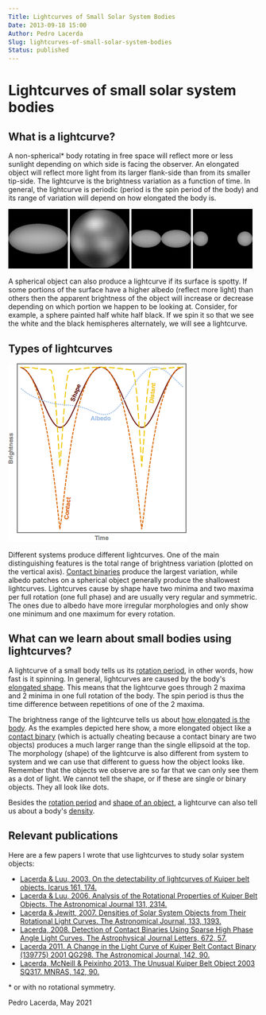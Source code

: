 ```yaml
---
Title: Lightcurves of Small Solar System Bodies
Date: 2013-09-18 15:00
Author: Pedro Lacerda
Slug: lightcurves-of-small-solar-system-bodies
Status: published
---
```


# Lightcurves of small solar system bodies

## What is a lightcurve?


A non-spherical\* body rotating in free space will reflect more or less sunlight depending on which side is facing the observer. An elongated object will reflect more light from its larger flank-side than from its smaller tip-side. The lightcurve is the brightness variation as a function of time. In general, the lightcurve is periodic (period is the spin period of the body) and its range of variation will depend on how elongated the body is.

![1) Non-spherical shape.](figs/2013/09/non-spherical.gif) 
![2) Albedo spots.](figs/2013/09/albedo-spots.gif)
![3) Contact binary.](figs/2013/09/contact-binary.gif)
![4) Distant binary.](figs/2013/09/distant-binary.gif)


A spherical object can also produce a lightcurve if its surface is spotty. If some portions of the surface have a higher albedo (reflect more light) than others then the apparent brightness of the object will increase or decrease depending on which portion we happen to be looking at. Consider, for example, a sphere painted half white half black. If we spin it so that we see the white and the black hemispheres alternately, we will see a lightcurve.





## Types of lightcurves





![Types of lightcurves.](figs/2013/09/types-of-lightcurves.png)


Different systems produce different lightcurves. One of the main distinguishing features is the total range of brightness variation (plotted on the vertical axis). [Contact binaries](binaries) produce the largest variation, while albedo patches on a spherical object generally produce the shallowest lightcurves. Lightcurves cause by shape have two minima and two maxima per full rotation (one full phase) and are usually very regular and symmetric. The ones due to albedo have more irregular morphologies and only show one minimum and one maximum for every rotation.





## What can we learn about small bodies using lightcurves?



A lightcurve of a small body tells us its [rotation period](the-rotational-properties-of-kuiper-belt-objects), in other words, how fast is it spinning. In general, lightcurves are caused by the body's [elongated shape](the-shapes-of-kuiper-belt-objects). This means that the lightcurve goes through 2 maxima and 2 minima in one full rotation of the body. The spin period is thus the time difference between repetitions of one of the 2 maxima.



The brightness range of the lightcurve tells us about [how elongated is the body](the-shapes-of-kuiper-belt-objects). As the examples depicted here show, a more elongated object like a [contact binary](binaries) (which is actually cheating because a contact binary are two objects) produces a much larger range than the single ellipsoid at the top. The morphology (shape) of the lightcurve is also different from system to system and we can use that different to guess how the object looks like. Remember that the objects we observe are so far that we can only see them as a dot of light. We cannot tell the shape, or if these are single or binary objects. They all look like dots.



Besides the [rotation period](the-rotational-properties-of-kuiper-belt-objects) and [shape of an object](the-shapes-of-kuiper-belt-objects), a lightcurve can also tell us about a body's [density](density).





## Relevant publications



Here are a few papers I wrote that use lightcurves to study solar system objects:



-   [Lacerda & Luu, 2003. On the detectability of lightcurves of Kuiper belt objects. Icarus 161, 174.](https://ui.adsabs.harvard.edu/#abs/2003Icar..161..174L/abstract)
-   [Lacerda & Luu, 2006. Analysis of the Rotational Properties of Kuiper Belt Objects. The Astronomical Journal 131, 2314.](https://ui.adsabs.harvard.edu/#abs/2006AJ....131.2314L/abstract)
-   [Lacerda & Jewitt, 2007. Densities of Solar System Objects from Their Rotational Light Curves. The Astronomical Journal, 133, 1393.](https://ui.adsabs.harvard.edu/#abs/2007AJ....133.1393L/abstract)
-   [Lacerda, 2008. Detection of Contact Binaries Using Sparse High Phase Angle Light Curves. The Astrophysical Journal Letters, 672, 57.](https://ui.adsabs.harvard.edu/#abs/2008ApJ...672L..57L/abstract)
-   [Lacerda 2011. A Change in the Light Curve of Kuiper Belt Contact Binary (139775) 2001 QG298. The Astronomical Journal, 142, 90.](https://ui.adsabs.harvard.edu/#abs/2011AJ....142...90L/abstract)
-   [Lacerda, McNeill & Peixinho 2013. The Unusual Kuiper Belt Object 2003 SQ317. MNRAS, 142, 90.](https://ui.adsabs.harvard.edu/#abs/2014MNRAS.437.3824L/abstract)

\* or with no rotational symmetry.



Pedro Lacerda, May 2021


